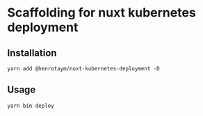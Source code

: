 # Scaffolding for nuxt kubernetes deployment

## Installation
```shell
yarn add @henrotaym/nuxt-kubernetes-deployment -D
```

## Usage
```shell
yarn bin deploy
```